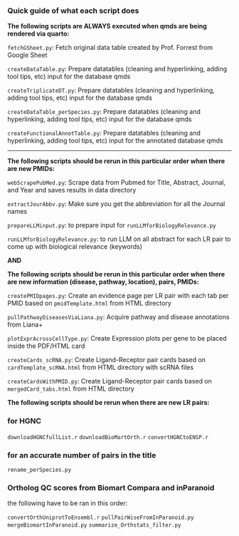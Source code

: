 ### Quick guide of what each script does

**The following scripts are ALWAYS executed when qmds are being rendered via quarto:**

`fetchGSheet.py`: Fetch original data table created by Prof. Forrest from Google Sheet

`createDataTable.py`: Prepare datatables (cleaning and hyperlinking, adding tool tips, etc) input for the database qmds

`createTriplicateDT.py`: Prepare datatables (cleaning and hyperlinking, adding tool tips, etc) input for the database qmds

`createDataTable_perSpecies.py`: Prepare datatables (cleaning and hyperlinking, adding tool tips, etc) input for the database qmds

`createFunctionalAnnotTable.py`: Prepare datatables (cleaning and hyperlinking, adding tool tips, etc) input for the annotated database qmds

***

**The following scripts should be rerun in this particular order when there are new PMIDs:**

`webScrapePubMed.py`: Scrape data from Pubmed for Title, Abstract, Journal, and Year and saves results in data directory

`extractJourAbbv.py`: Make sure you get the abbreviation for all the Journal names

`prepareLLMinput.py`: to prepare input for `runLLMforBiologyRelevance.py`

`runLLMforBiologyRelevance.py`: to run LLM on all abstract for each LR pair to come up with biological relevance (keywords)

**AND**

**The following scripts should be rerun in this particular order when there are new information (disease, pathway, location), pairs, PMIDs:**

`createPMIDpages.py`: Create an evidence page per LR pair with each tab per PMID based on `pmidTemplate.html` from HTML directory

`pullPathwayDiseasesViaLiana.py`: Acquire pathway and disease annotations from Liana+

`plotExprAcrossCellType.py`: Create Expression plots per gene to be placed inside the PDF/HTML card

`createCards_scRNA.py`: Create Ligand-Receptor pair cards based on `cardTemplate_scRNA.html` from HTML directory with scRNA files

`createCardsWithPMID.py`: Create Ligand-Receptor pair cards based on `mergedCard_tabs.html` from HTML directory

<!-- `createCards.py`: Create Ligand-Receptor pair cards based on `cardTemplate.html` from HTML directory -->

**The following scripts should be rerun when there are new LR pairs:**

### for HGNC

`downloadHGNCfullList.r`
`downloadBioMartOrth.r`
`convertHGNCtoENSP.r`

### for an accurate number of pairs in the title
`rename_perSpecies.py`

### Ortholog QC scores from Biomart Compara and inParanoid
the following have to be ran in this order:

`convertOrthUniprotToEnsembl.r`
`pullPairWiseFromInParanoid.py`
`mergeBiomartInParanoid.py`
`summarize_Orthstats_filter.py`




